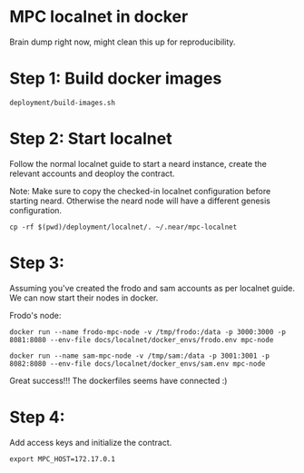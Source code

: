 # MPC localnet in docker

Brain dump right now, might clean this up for reproducibility.

# Step 1: Build docker images

```shell
deployment/build-images.sh
```

# Step 2: Start localnet
Follow the normal localnet guide to start a neard instance,
create the relevant accounts and deoploy the contract.

Note: Make sure to copy the checked-in localnet configuration before starting neard.
Otherwise the neard node will have a different genesis configuration.
```shell
cp -rf $(pwd)/deployment/localnet/. ~/.near/mpc-localnet
```

# Step 3:
Assuming you've created the frodo and sam accounts as per localnet guide.
We can now start their nodes in docker.

Frodo's node:

```shell
docker run --name frodo-mpc-node -v /tmp/frodo:/data -p 3000:3000 -p 8081:8080 --env-file docs/localnet/docker_envs/frodo.env mpc-node
```

```shell
docker run --name sam-mpc-node -v /tmp/sam:/data -p 3001:3001 -p 8082:8080 --env-file docs/localnet/docker_envs/sam.env mpc-node
```

Great success!!! The dockerfiles seems have connected :)

# Step 4:
Add access keys and initialize the contract.

```shell
export MPC_HOST=172.17.0.1
```

